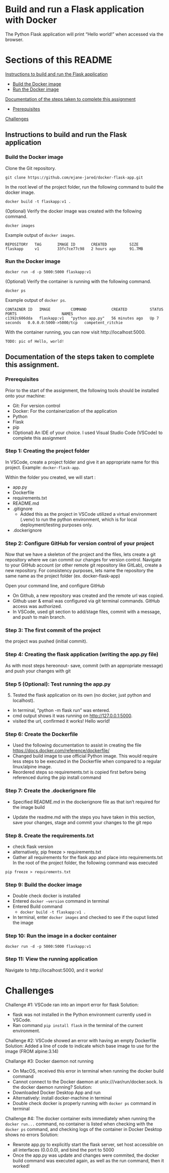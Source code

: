 # Build and run a Flask application with Docker
The Python Flask application will print “Hello world!” when accessed via the browser.

# Sections of this README
[Instructions to build and run the Flask application](#instructions-to-build-and-run-the-flask-application)
  - [Build the Docker image](#build-the-docker-image)
  - [Run the Docker image](#run-the-docker-image)

[Documentation of the steps taken to complete this assignment](#documentation-of-the-steps-taken-to-complete-this-assignment)
  - [Prerequisites](#prerequisites)

[Challenges](#challenges)

## Instructions to build and run the Flask application
### Build the Docker image
Clone the Git repository.
```
git clone https://github.com/ejane-jared/docker-flask-app.git
```
In the root level of the project folder, run the following command to build the docker image.
```
docker build -t flaskapp:v1 .
```
(Optional) Verify the docker image was created with the following command.
```
docker images
```

Example output of `docker images`.
```
REPOSITORY   TAG       IMAGE ID       CREATED          SIZE
flaskapp     v1        33fc7ce77c98   2 hours ago      91.7MB
```

### Run the Docker image

```
docker run -d -p 5000:5000 flaskapp:v1
```

(Optional) Verify the container is running with the following command.
```
docker ps
```
Example output of `docker ps`.
```
CONTAINER ID   IMAGE         COMMAND           CREATED          STATUS         PORTS                    NAMES
c1392c606dda   flaskapp:v1   "python app.py"   56 minutes ago   Up 7 seconds   0.0.0.0:5000->5000/tcp   competent_ritchie
```
With the container running, you can now visit http://localhost:5000.
```
TODO: pic of Hello, world!
```

## Documentation of the steps taken to complete this assignment.

### Prerequisites
Prior to the start of the assignment, the following tools should be installed onto your machine:
- Git: For version control
- Docker: For the containerization of the application
- Python
- Flask 
- pip
- (Optional) An IDE of your choice. I used Visual Studio Code (VSCode) to complete this assignment 

### Step 1: Creating the project folder
In VSCode, create a project folder and give it an appropriate name for this project. Example: `docker-flask-app`. 

Within the folder you created, we will start :
- app.py
- Dockerfile
- requirements.txt
- README.md
- .gitignore
  - Added this as the project in VSCode utilized a virtual environment (.venv) to run the python environment, which is for local deployment/testing purposes only.  
- .dockerignore

### Step 2: Configure GitHub for version control of your project
Now that we have a skeleton of the project and the files, lets create a git repository where we can commit our changes for version control.
Navigate to your GitHub account (or other remote git repository like GitLab), create a new repository. For consistency purposes, lets name the repository the same name as the project folder (ex. docker-flask-app)

Open your command line, and configure GitHub 

- On Github, a new repository was created and the remote url was copied.
- Github user & email was configured via git terminal commands. GitHub access was authorized.
- In VSCode, used git section to add/stage files, commit with a message, and push to main branch.


### Step 3: The first commit of the project
the project was pushed (initial commit).


### Step 4: Creating the flask application (writing the app.py file)

As with most steps hereonout- save, commit (with an appropriate message) and push your changes with git

### Step 5 (Optional): Test running the app.py
5. Tested the flask application on its own (no docker, just python and localhost).
- In terminal, “python -m flask run” was entered.
- cmd output shows it was running on http://127.0.0.1:5000.
- visited the url, confirmed it works! Hello world!

### Step 6: Create the Dockerfile
- Used the following documentation to assist in creating the file https://docs.docker.com/reference/dockerfile/
- Changed build image to use official Python image. This would require less steps to be executed in the Dockerfile when compared to a regular linux/alpine image.
- Reordered steps so requirements.txt is copied first before being referenced during the pip install command

### Step 7: Create the .dockerignore file
- Specified README.md in the dockerignore file as that isn’t required for the image build

- Update the readme.md with the steps you have taken in this section, save your changes, stage and commit your changes to the git repo

### Step 8. Create the requirements.txt
- check flask version
- alternatively, pip freeze > requirements.txt
- Gather all requirements for the flask app and place into requirements.txt
  In the root of the project folder, the following command was executed
```
pip freeze > requirements.txt
```


### Step 9: Build the docker image
- Double check docker is installed
- Entered `docker –version` command in terminal
- Entered Build command
  - ```docker build -t flaskapp:v1 . ```
- In terminal, enter `docker images` and checked to see if the ouput listed the image


### Step 10: Run the image in a docker container

```
docker run -d -p 5000:5000 flaskapp:v1
```

### Step 11: View the running application
Navigate to http://localhost:5000, and it works!

# Challenges
Challenge #1: VSCode ran into an import error for flask
Solution:
- flask was not installed in the Python environment currently used in VSCode.
- Ran command `pip install flask` in the terminal of the current environment.

Challenge #2: VSCode showed an error with having an empty Dockerfile
Solution: Added a line of code to indicate which base image to use for the image (FROM alpine:3.14)

Challange #3: Docker daemon not running
- On MacOS, received this error in terminal when running the docker build command
- Cannot connect to the Docker daemon at unix:///var/run/docker.sock. Is the docker daemon running?
Solution:
- Downloaded Docker Desktop App and run
- Alternatively: install docker-machine in terminal
- Double check docker is properly running with `docker ps` command in terminal

Challenge #4: The docker container exits immediately when running the `docker run...` command, no container is listed when checking with the `docker ps` command, and checking logs of the container in Docker Desktop shows no errors
Solution:
- Rewrote app.py to explicitly start the flask server, set host accessible on all interfaces (0.0.0.0), and bind the port to 5000
- Once the app.py was update and changes were commited, the docker build command was executed again, as well as the run command, then it worked!
